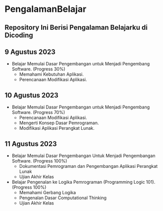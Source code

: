 PengalamanBelajar
==
Repository Ini Berisi Pengalaman Belajarku di Dicoding
--

9 Agustus 2023
--
- Belajar Memulai Dasar Pengembangan untuk Menjadi Pengembang Software. (Progress 30%)
  * Memahami Kebutuhan Aplikasi.
  * Perencanaan Modifikasi Aplikasi.

10 Agustus 2023
--
- Belajar Memulai Dasar Pengembangan untuk Menjadi Pengembang Software. (Progress 70%)
  * Perencanaan Modifikasi Aplikasi.
  * Mengerti Konsep Dasar Pemrograman.
  * Modifikasi Aplikasi Perangkat Lunak.

11 Agustus 2023
--
- Belajar Memulai Dasar Pengembangan Untuk Menjadi Pengembangan Software. (Progress 100%)
  * Dokumentasi Pemrograman dan Pengembangan Aplikasi Perangkat Lunak
  * Ujian Akhir Kelas
- Belajar Pengenalan ke Logika Pemrograman (Programming Logic 101). (Progress 100%)
  * Memahami Gerbang Logika
  * Pengenalan Dasar Computational Thinking
  * Ujian Akhir Kelas
